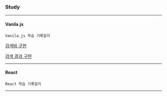 ### Study

---

#### Vanila.js

```[README.md](README.md)
Vanila.js 학습 기록일지
```
[검색바 구현](https://github.com/kim13175/lecture/pull/1)

[검색 결과 구현](https://github.com/kim13175/lecture/pull/2)

---

#### React

```
React 학습 기록일지
```

---
